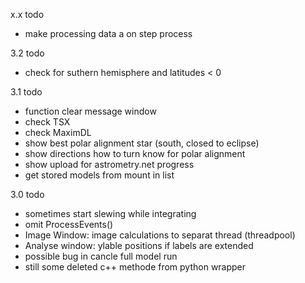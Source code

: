 x.x todo
- make processing data a on step process

3.2 todo
- check for suthern hemisphere and latitudes < 0

3.1 todo
- function clear message window
- check TSX
- check MaximDL
- show best polar alignment star (south, closed to eclipse)
- show directions how to turn know for polar alignment
- show upload for astrometry.net progress
- get stored models from mount in list

3.0 todo

- sometimes start slewing while integrating
- omit ProcessEvents()
- Image Window: image calculations to separat thread (threadpool)
- Analyse window: ylable positions if labels are extended
- possible bug in cancle full model run
- still some deleted c++ methode from python wrapper
